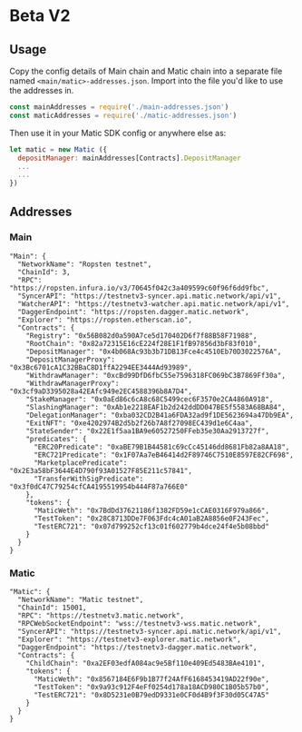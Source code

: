 # Beta V2

## Usage
Copy the config details of Main chain and Matic chain into a separate file named `<main/matic>-addresses.json`. Import into the file you'd like to use the addresses in. 

```javascript
const mainAddresses = require('./main-addresses.json')
const maticAddresses = require('./matic-addresses.json')
```
Then use it in your Matic SDK config or anywhere else as: 

```javascript
let matic = new Matic ({
  depositManager: mainAddresses[Contracts].DepositManager
  ...
  ...
})
```
## Addresses
### Main

    "Main": {
      "NetworkName": "Ropsten testnet",
      "ChainId": 3,
      "RPC": "https://ropsten.infura.io/v3/70645f042c3a409599c60f96f6dd9fbc",
      "SyncerAPI": "https://testnetv3-syncer.api.matic.network/api/v1",
      "WatcherAPI": "https://testnetv3-watcher.api.matic.network/api/v1",
      "DaggerEndpoint": "https://ropsten.dagger.matic.network",
      "Explorer": "https://ropsten.etherscan.io",
      "Contracts": {
        "Registry": "0x56B082d0a590A7ce5d170402D6f7f88B58F71988",
        "RootChain": "0x82a72315E16cE224f28E1F1fB97856d3bF83f010",
        "DepositManager": "0x4b068Ac93b3b71DB13Fce4c4510Eb70D3022576A",
        "DepositManagerProxy": "0x3Bc6701cA1C32BBaC8D1ffA2294EE3444Ad93989",
        "WithdrawManager": "0xcBd99DfD6fbC55e7596318FC069bC3B7869Ff30a",
        "WithdrawManagerProxy": "0x3cf9aD3395028a42EAfc949e2EC4588396b8A7D4",
        "StakeManager": "0x0aEd86c6cA8c68C5499cec6F3570e2CA4860A918",
        "SlashingManager": "0xAb1e2218EAF1b2d242ddDD047BE5f5583A68BA84",
        "DelegationManager": "0xba032CD2B41a6FDA32ad9f1DE5623694a47Db9EA",
        "ExitNFT": "0xe4202974B2d5b2f26b7A8f27098EC439d1e6C4aa",
        "StateSender": "0x22E1f5aa1BA9e60527250FFeb35e30Aa2913727f",
        "predicates": {
          "ERC20Predicate": "0xaBE79B1B44581c69cCc45146dd8681Fb82a8AA18",
          "ERC721Predicate": "0x1F07Aa7eB46414d2F89746C7510E8597E82CF698",
          "MarketplacePredicate": "0x2E3a58bF3644E4D790f93A01527F85E211c57841",
          "TransferWithSigPredicate": "0x3f0dC47C79254cfCA4195519954b444F87a766E0"
        },
        "tokens": {
          "MaticWeth": "0x7BdDd37621186f1382FD59e1cCAE0316F979a866",
          "TestToken": "0x28C8713DDe7F063Fdc4cA01aB2A8856e0F243Fec",
          "TestERC721": "0x07d799252cf13c01f602779b4dce24f4e5b08bbd"
        }
      }
    }

### Matic
    "Matic": {
      "NetworkName": "Matic testnet",
      "ChainId": 15001,
      "RPC": "https://testnetv3.matic.network",
      "RPCWebSocketEndpoint": "wss://testnetv3-wss.matic.network",
      "SyncerAPI": "https://testnetv3-syncer.api.matic.network/api/v1",
      "Explorer": "https://testnetv3-explorer.matic.network",
      "DaggerEndpoint": "https://testnetv3-dagger.matic.network",
      "Contracts": {
        "ChildChain": "0xa2EF03edfA084ac9e5Bf110e409Ed5483BAe4101",
        "tokens": {
          "MaticWeth": "0x8567184E6F9b1B77f24AfF6168453419AD22f90e",
          "TestToken": "0x9a93c912F4eFf0254d178a18ACD980C1B05b57b0",
          "TestERC721": "0x8D5231e0B79edD9331e0CF0d4B9f3F30d05C47A5"
        }
      }
    }